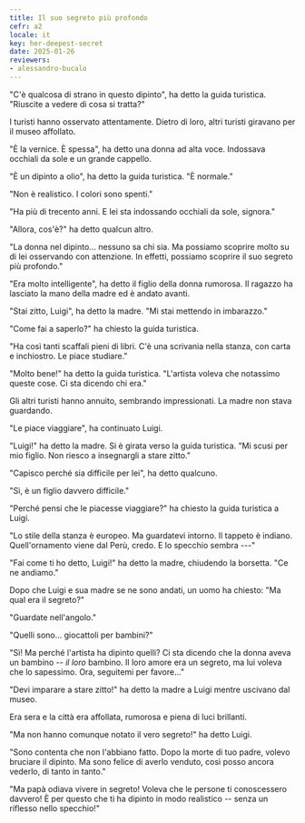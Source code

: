```yaml
---
title: Il suo segreto più profondo
cefr: a2
locale: it
key: her-deepest-secret
date: 2025-01-26
reviewers:
- alessandro-bucalo
---
```


"C'è qualcosa di strano in questo dipinto", ha detto la guida turistica. "Riuscite a vedere di cosa si tratta?"

I turisti hanno osservato attentamente. Dietro di loro, altri turisti giravano per il museo affollato.

"È la vernice. È spessa", ha detto una donna ad alta voce. Indossava occhiali da sole e un grande cappello.

"È un dipinto a olio", ha detto la guida turistica. "È normale."

"Non è realistico. I colori sono spenti."

"Ha più di trecento anni. E lei sta indossando occhiali da sole, signora."

"Allora, cos'è?" ha detto qualcun altro.

"La donna nel dipinto... nessuno sa chi sia. Ma possiamo scoprire molto su di lei osservando con attenzione. In effetti, possiamo scoprire il suo segreto più profondo."

"Era molto intelligente", ha detto il figlio della donna rumorosa. Il ragazzo ha lasciato la mano della madre ed è andato avanti.

"Stai zitto, Luigi", ha detto la madre. "Mi stai mettendo in imbarazzo."

"Come fai a saperlo?" ha chiesto la guida turistica.

"Ha così tanti scaffali pieni di libri. C'è una scrivania nella stanza, con carta e inchiostro. Le piace studiare."

"Molto bene!" ha detto la guida turistica. "L'artista voleva che notassimo queste cose. Ci sta dicendo chi era."

Gli altri turisti hanno annuito, sembrando impressionati. La madre non stava guardando.

"Le piace viaggiare", ha continuato Luigi.

"Luigi!" ha detto la madre. Si è girata verso la guida turistica. "Mi scusi per mio figlio. Non riesco a insegnargli a stare zitto."

"Capisco perché sia difficile per lei", ha detto qualcuno.

"Sì, è un figlio davvero difficile."

"Perché pensi che le piacesse viaggiare?" ha chiesto la guida turistica a Luigi.

"Lo stile della stanza è europeo. Ma guardatevi intorno. Il tappeto è indiano. Quell'ornamento viene dal Perù, credo. E lo specchio sembra ---"

"Fai come ti ho detto, Luigi!" ha detto la madre, chiudendo la borsetta. "Ce ne andiamo."

Dopo che Luigi e sua madre se ne sono andati, un uomo ha chiesto: "Ma qual era il segreto?"

"Guardate nell'angolo."

"Quelli sono... giocattoli per bambini?"

"Sì! Ma perché l'artista ha dipinto quelli? Ci sta dicendo che la donna aveva un bambino -- *il loro* bambino. Il loro amore era un segreto, ma lui voleva che lo sapessimo. Ora, seguitemi per favore..."

"Devi imparare a stare zitto!" ha detto la madre a Luigi mentre uscivano dal museo.

Era sera e la città era affollata, rumorosa e piena di luci brillanti.

"Ma non hanno comunque notato il vero segreto!" ha detto Luigi.

"Sono contenta che non l'abbiano fatto. Dopo la morte di tuo padre, volevo bruciare il dipinto. Ma sono felice di averlo venduto, così posso ancora vederlo, di tanto in tanto."

"Ma papà odiava vivere in segreto! Voleva che le persone ti conoscessero davvero! È per questo che ti ha dipinto in modo realistico -- senza un riflesso nello specchio!"